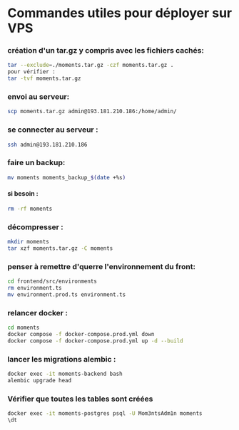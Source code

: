 # Commandes utiles pour déployer sur VPS


### création d'un tar.gz y compris avec les fichiers cachés:
```bash
tar --exclude=./moments.tar.gz -czf moments.tar.gz .
pour vérifier :
tar -tvf moments.tar.gz
```

### envoi au serveur:
```bash
scp moments.tar.gz admin@193.181.210.186:/home/admin/
```

### se connecter au serveur :
```bash
ssh admin@193.181.210.186
```

### faire un backup:
```bash
mv moments moments_backup_$(date +%s)
```
#### si besoin :
```bash
rm -rf moments
```

### décompresser :
```bash
mkdir moments
tar xzf moments.tar.gz -C moments
```

### penser à remettre d'querre l'environnement du front:
```bash
cd frontend/src/environments
rm environment.ts
mv environment.prod.ts environment.ts
```

### relancer docker :
```bash
cd moments
docker compose -f docker-compose.prod.yml down
docker compose -f docker-compose.prod.yml up -d --build
```

### lancer les migrations alembic :
```bash
docker exec -it moments-backend bash
alembic upgrade head
```

### Vérifier que toutes les tables sont créées
```bash
docker exec -it moments-postgres psql -U Mom3ntsAdm1n moments
\dt
```